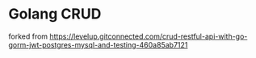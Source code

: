 # Golang CRUD 

forked from https://levelup.gitconnected.com/crud-restful-api-with-go-gorm-jwt-postgres-mysql-and-testing-460a85ab7121